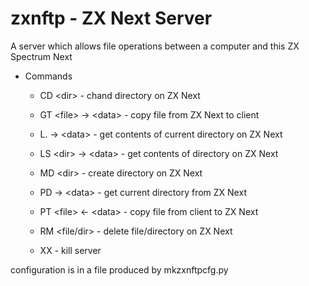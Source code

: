 # zxnftp - ZX Next Server

A server which allows file operations between a computer and this ZX
Spectrum Next

- Commands

    - CD \<dir>                - chand directory on ZX Next

    - GT \<file>     -> \<data> - copy file from ZX Next to client

    - L.            -> \<data> - get contents of current directory on ZX Next

    - LS \<dir>      -> \<data> - get contents of directory on ZX Next

    - MD \<dir>                - create directory on ZX Next

    - PD            -> \<data> - get current directory from ZX Next

    - PT \<file>     \<- \<data> - copy file from client to ZX Next

    - RM \<file/dir>           - delete file/directory on ZX Next

    - XX                      - kill server

configuration is in a file produced by mkzxnftpcfg.py
